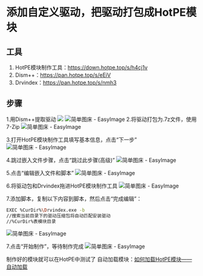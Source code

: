 # 添加自定义驱动，把驱动打包成HotPE模块
## 工具
1. HotPE模块制作工具：https://down.hotpe.top/s/h4cj1v
2. Dism++：https://pan.hotpe.top/s/eEiV
3. Drvindex：https://pan.hotpe.top/s/nmh3

## 步骤
1.用Dism++提取驱动
![](https://cdn.jsdelivr.net/gh/VirtualHotBar/pic@latest/i/2022/05/02/zgobuv.png)
![简单图床 - EasyImage](https://cdn.jsdelivr.net/gh/VirtualHotBar/pic@latest/i/2022/05/02/zbwlux-0.png)
2.将驱动打包为.7z文件，使用7-Zip
![简单图床 - EasyImage](https://cdn.jsdelivr.net/gh/VirtualHotBar/pic@latest/i/2022/05/02/zbwvko-0.png)

3.打开HotPE模块制作工具填写基本信息，点击“下一步”
![简单图床 - EasyImage](https://cdn.jsdelivr.net/gh/VirtualHotBar/pic@latest/i/2022/05/02/zbwnna-0.png)

4.跳过嵌入文件步骤，点击“跳过此步骤(高级)”
![简单图床 - EasyImage](https://cdn.jsdelivr.net/gh/VirtualHotBar/pic@latest/i/2022/05/02/zbwq1u-0.png)

5.点击“编辑嵌入文件和脚本”
![简单图床 - EasyImage](https://cdn.jsdelivr.net/gh/VirtualHotBar/pic@latest/i/2022/05/02/zbwlvn-0.png)

6.将驱动包和Drvindex拖进HotPE模块制作工具
![简单图床 - EasyImage](https://cdn.jsdelivr.net/gh/VirtualHotBar/pic@latest/i/2022/05/02/zbwtg0-0.png)

7.添加脚本，复制以下内容到脚本，然后点击“完成编辑”：
```bash
EXEC %CurDir%\Drvindex.exe -b
//搜索当前目录下的驱动压缩包将自动匹配安装驱动
//%CurDir%表模块目录
```
![简单图床 - EasyImage](https://cdn.jsdelivr.net/gh/VirtualHotBar/pic@latest/i/2022/05/02/zbwkcr-0.png)


7.点击“开始制作”，等待制作完成
![简单图床 - EasyImage](https://cdn.jsdelivr.net/gh/VirtualHotBar/pic@latest/i/2022/05/02/zbwkm6-0.png)

制作好的模块就可以在HotPE中测试了
自动加载模块：[如何加载HotPE模块——自动加载](http://https://wiki.hotpe.top/loadhpm.html#%E8%87%AA%E5%8A%A8%E5%8A%A0%E8%BD%BD "如何加载HotPE模块——自动加载")











